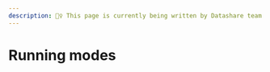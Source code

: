 ```yaml
---
description: 👷‍♀️ This page is currently being written by Datashare team.
---
```


# Running modes

